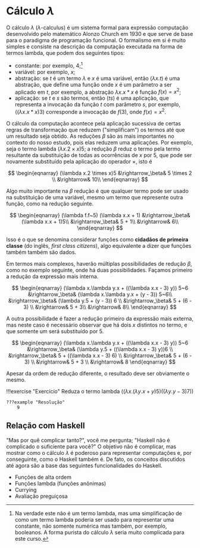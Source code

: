 # Cálculo  $\lambda$

O cálculo $\lambda$ ($\lambda$-calculus) é um sistema formal para expressão computação desenvolvido pelo matemático Alonzo Church em 1930 e que serve de base para o paradigma de programação funcional.
O formalismo em si é muito simples e consiste na descrição da computação executada na forma de termos lambda, que podem dos seguintes tipos:

* constante: por exemplo, 4;[^lambda1]
* variável: por exemplo, $x$;
* abstração: se $t$ é um termo $\lambda$ e $x$ é uma variável, então $(\lambda x.t)$ é uma abstração, que define uma função onde $x$ é um parâmetro a ser aplicado em $t$, por exemplo, a abstração $\lambda x.x*x$ é função $f(x) = x^2$;
* aplicação: se $t$ e $s$ são termos, então $(ts)$ é uma aplicação, que representa a invocação da função $t$ com parâmetro $s$, por exemplo, $((\lambda x.x*x)3)$ corresponde a invocação de $f(3)$, onde $f(x) = x^2$.


O cálculo da computação acontece pela aplicação sucessiva de certas regras de transformação que reduzem ("simplificam") os termos até que um resultado seja obtido.
As reduções $\beta$ são as mais importantes no contexto do nosso estudo, pois elas reduzem uma aplicações.
Por exemplo, seja o termo lambda $(\lambda x.2 \times x)5$; a redução $\beta$ reduz o termo pela termo resultante da substituição de todas as ocorrências de $x$ por 5, que pode ser novamente substituído pela aplicação do operador $\times$, isto é 

$$
\begin{eqnarray}
(\lambda x.2 \times x)5 &\rightarrow_\beta& 5 \times 2 \\
                        &\rightarrow& 10\\
\end{eqnarray}
$$

Algo muito importante na $\beta$ redução é que qualquer termo pode ser usado na substituição de uma variável, mesmo um termo que represente outra função, como na redução seguinte.

$$
\begin{eqnarray}
(\lambda f.f~5) (\lambda x.x + 1) &\rightarrow_\beta& (\lambda x.x + 1)5\\
                        &\rightarrow_\beta& 5 + 1\\
                        &\rightarrow& 6\\
\end{eqnarray}
$$

Isso é o que se denomina considerar funções como **cidadãos de primeira classe** (do inglês, *first class citizens*), algo equivalente a dizer que funções também também são dados.

Em termos mais complexos, haverão múltiplas possibilidades de redução $\beta$, como no exemplo seguinte, onde há duas possibilidades.
Façamos primeiro a redução da expressão mais interna.

$$
\begin{eqnarray}
(\lambda x.\lambda y.x + ((\lambda x.x - 3) y)) 5~6 &\rightarrow_\beta& (\lambda x.\lambda y.x + (y - 3)) 5~6\\
                        &\rightarrow_\beta& (\lambda y.5 + (y - 3)) 6 \\
                        &\rightarrow_\beta& 5 + (6 - 3) \\
                        &\rightarrow& 5 + 3\\
                        &\rightarrow& 8\\
\end{eqnarray}
$$

A outra possibilidade é fazer a redução primeiro da expressão mais externa, mas neste caso é necessário observar que há dois $x$ distintos no termo, e que somente um será substituído por 5.

$$
\begin{eqnarray}
(\lambda x.\lambda y.x + ((\lambda x.x - 3) y)) 5~6 &\rightarrow_\beta& (\lambda y.5 + ((\lambda x.x - 3) y))6 \\
                                                    &\rightarrow_\beta& 5 + ((\lambda x.x - 3) 6) \\
                                                    &\rightarrow_\beta& 5 + (6 - 3) \\
                                                    &\rightarrow& 5 + 3 \\
                                                    &\rightarrow& 8 
\end{eqnarray}
$$

Apesar da ordem de redução diferente, o resultado deve ser obviamente o mesmo.

!!!exercise "Exercício"
    Reduza o termo lambda $((\lambda x.(\lambda y. x + y)5) ((\lambda y.y-3)7))$

    ???example "Resolução"
        9      


## Relação com Haskell
"Mas por quê complicar tanto?", você me pergunta; "Haskell não é complicado o suficiente para você?"
O objetivo não é complicar, mas mostrar como o cálculo $\lambda$ é poderoso para representar computações e, por conseguinte, como o Haskell também é.
De fato, os conceitos discutidos até agora são a base das seguintes funcionalidades do Haskell.

* Funções de alta ordem
* Funções lambda (funções anônimas)
* Currying
* Avaliação preguiçosa




[^lambda1]: Na verdade este não é um termo lambda, mas uma simplificação de como um termo lambda poderia ser usado para representar uma constante, não somente numérica mas também, por exemplo, booleanos. A forma purista do cálculo $\lambda$ seria muito complicada para este curso.










